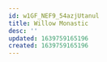```yaml
---
id: w1GF_NEF9_54azjUtanul
title: Willow Monastic
desc: ''
updated: 1639759165196
created: 1639759165196
---
```


